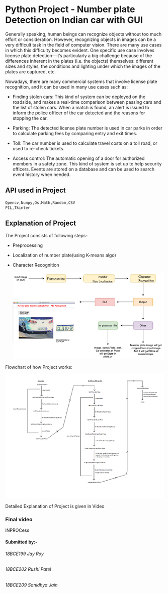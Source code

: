 
# Python Project - Number plate Detection on Indian car with GUI

Generally speaking, human beings can recognize objects without too much effort or consideration. However, recognizing objects in images can be a very difficult task in the field of computer vision.
There are many use cases in which this difficulty becomes evident. One specific use case involves license plate detection—it’s particularly a big challenge because of the differences inherent in the plates (i.e. the objects) themselves: different sizes and styles, the conditions and lighting under which the images of the plates are captured, etc.

Nowadays, there are many commercial systems that involve license plate recognition, and it can be used in many use cases such as:

* Finding stolen cars: This kind of system can be deployed on the roadside, and makes a real-time comparison between passing cars and the list of stolen cars. When a match is found, an alert is issued to inform the police officer of the car detected and the reasons for stopping the car.

* Parking: The detected license plate number is used in car parks in order to calculate parking fees by comparing entry and           exit times.

* Toll: The car number is used to calculate travel costs on a toll road, or used to re-check tickets.

* Access control: The automatic opening of a door for authorized members in a safety zone. This kind of system is set up to help security officers. Events are stored on a database and can be used to search event history when needed.

## API used in Project

````
Opencv,Numpy,Os,Math,Random,CSV
PIL,Tkinter
````
## Explanation of Project

The Project consists of following steps-
* Preprocessing
* Localization of number plate(using K-means algo)
* Character Recognition

    ![](/output.png)
    
Flowchart of how Project works:

   ![](/flowchart.png)


Detailed Explanation of Project is given in Video


### Final video 

INPROCess

#### Submitted by:-  
###### 18BCE199 Jay Roy
###### 18BCE202 Rushi Patel
###### 18BCE209 Sanidhya Jain
